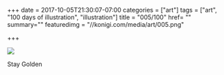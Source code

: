 +++
date = 2017-10-05T21:30:07-07:00
categories = ["art"]
tags = ["art", "100 days of illustration", "illustration"]
title = "005/100"
href= ""
summary=""
featuredimg = "//konigi.com/media/art/005.png"

+++

<img src="//konigi.com/media/art/005.png" />

Stay Golden
